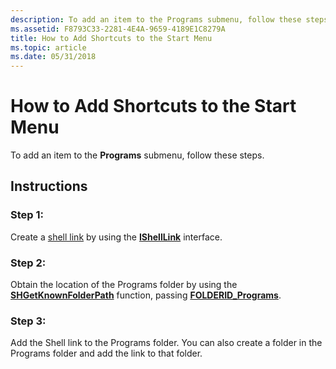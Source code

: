 ```yaml
---
description: To add an item to the Programs submenu, follow these steps.
ms.assetid: F8793C33-2281-4E4A-9659-4189E1C8279A
title: How to Add Shortcuts to the Start Menu
ms.topic: article
ms.date: 05/31/2018
---
```


# How to Add Shortcuts to the Start Menu

To add an item to the **Programs** submenu, follow these steps.

## Instructions

### Step 1:

Create a [shell link](./links.md) by using the [**IShellLink**](/windows/desktop/api/Shobjidl_core/nn-shobjidl_core-ishelllinka) interface.

### Step 2:

Obtain the location of the Programs folder by using the [**SHGetKnownFolderPath**](/windows/desktop/api/shlobj_core/nf-shlobj_core-shgetknownfolderpath) function, passing [**FOLDERID\_Programs**](knownfolderid.md).

### Step 3:

Add the Shell link to the Programs folder. You can also create a folder in the Programs folder and add the link to that folder.

 

 
